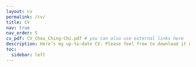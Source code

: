 ```yaml
---
layout: cv
permalink: /cv/
title: CV
nav: true
nav_order: 5
cv_pdf: CV_Chou_Ching-Chi.pdf # you can also use external links here
description: Here’s my up-to-date CV. Please feel free to download it using the button above (recommended).
toc:
  sidebar: left
---
```

